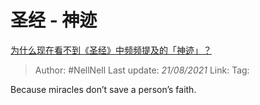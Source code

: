   # 圣经 - 神迹
[为什么现在看不到《圣经》中频频提及的「神迹」？](https://www.zhihu.com/question/34985972/answer/1971744791)

> Author: #NellNell 
> Last update: *21/08/2021* 
> Link:
> Tag: 

Because miracles don’t save a person’s faith.